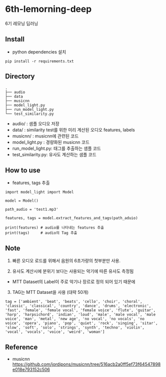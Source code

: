 # 6th-lemorning-deep

6기 레모닝 딥러닝

## Install

- python dependencies 설치

```
pip install -r requirements.txt
```

## Directory

```
.
├── audio
├── data
├── musicnn
├── model_light.py
├── run_model_light.py
└── test_similarity.py

```

- audio/ : 샘플 오디오 저장
- data/ : similarity test를 위한 미리 계산된 오디오 features, labels
- musicnn/ : musicnn에 관련된 코드
- model_light.py : 경량화된 musicnn 코드
- run_model_light.py: 태그를 추출하는 샘플 코드
- test_similarity.py: 유사도 계산하는 샘플 코드

## How to use

- features, tags 추출

```
import model_light import Model

model = Model()

path_audio = 'test1.mp3'

features, tags = model.extract_features_and_tags(path_aduio)

print(features) # audio를 나타내는 features 추출
print(tags)     # audio의 Tag 추출
```

## Note

1. 빠른 오디오 로드를 위해서 음원의 6초가량의 첫부분만 사용.

2. 유사도 계산시에 분위기 보다는 사용되는 악기에 따른 유사도 측정됨

- MTT Dataset의 Label이 주로 악기나 장르로 정의 되어 있기 때문에

3. TAG는 MTT Dataset을 사용 (대략 50개)

```
tag = ['ambient', 'beat', 'beats', 'cello', 'choir', 'choral', 'classic', 'classical', 'country', 'dance', 'drums', 'electronic', 'fast', 'female', 'female vocal', 'female voice', 'flute', 'guitar', 'harp', 'harpsichord', 'indian', 'loud', 'male', 'male vocal', 'male voice', 'man', 'metal', 'new age', 'no vocal', 'no vocals', 'no voice', 'opera', 'piano', 'pop', 'quiet', 'rock', 'singing', 'sitar', 'slow', 'soft', 'solo', 'strings', 'synth', 'techno', 'violin', 'vocal', 'vocals', 'voice', 'weird', 'woman']
```

## Reference

- musicnn
  https://github.com/jordipons/musicnn/tree/516acb2a0ff5ef73f64547898e018e793152c506
